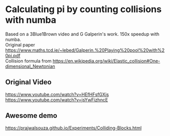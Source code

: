 # Calculating pi by counting collisions with numba
Based on a 3Blue1Brown video and G Galperin's work. 150x speedup with numba.<br>
Original paper https://www.maths.tcd.ie/~lebed/Galperin.%20Playing%20pool%20with%20pi.pdf<br>
Collision formula from https://en.wikipedia.org/wiki/Elastic_collision#One-dimensional_Newtonian 
## Original Video
https://www.youtube.com/watch?v=HEfHFsfGXjs <br>
https://www.youtube.com/watch?v=jsYwFizhncE
## Awesome demo
https://prajwalsouza.github.io/Experiments/Colliding-Blocks.html
